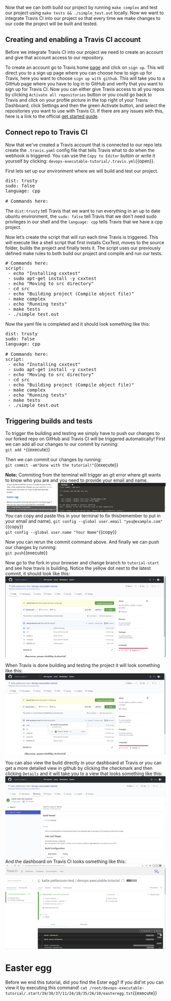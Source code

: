 <!-- Continuous Integration with Travis CI -->
Now that we can both build our project by running `make complex` and test our project using `make tests && ./simple_test.out` locally. Now we want to integrate Travis CI into our project so that every time we make changes to our code the project will be built and tested. 
 
## Creating and enabling a Travis CI account
Before we integrate Travis CI into our project we need to create an account and give that account access to our repository.
 
To create an account go to Travis home [page](https://www.travis-ci.com) and click on `sign up`. This will direct you to a sign up page where you can choose how to sign up for Travis, here you want to choose `sign up with github`. This will take you to a GitHub page where you have to log in to GitHub and verify that you want to sign up for Travis CI. Now you can either give Travis access to all you repos by clicking `Activate all repositories` button or you could go back to Travis and click on your profile picture in the top right of your Travis Dashboard, click Settings and then the green Activate button, and select the repositories you want to use with Travis CI. If there are any issues with this, here is a link to the official [get started guide](https://docs.travis-ci.com/user/tutorial/#to-get-started-with-travis-ci-using-github). 
 
## Connect repo to Travis CI
Now that we've created a Travis account that is connected to our repo lets create the `.travis.yaml` config file that tells Travis what to do when the webhook is triggered. You can use the `Copy to Editor` button or write it yourself by clicking: `devops-executable-tutorial/.travis.yml`{{open}}.
 
 
First lets set up our environment where we will build and test our project.
<pre class="file" data-filename="devops-executable-tutorial/.travis.yml" data-target="replace">
dist: trusty
sudo: false
language: cpp
 
# Commands here:
</pre>
 
The `dist:trusty` tell Travis that we want to run everything in an up to date ubuntu environment, the `sudo: false` tell Travis that we don't need sudo privileges in our shell and the `language: cpp` tells Travis that we have a cpp project.
 
Now let’s create the script that will run each time Travis is triggered. This will execute like a shell script that first installs CxxTest, moves to the source folder, builds the project and finally tests it. The script uses our previously defined make rules to both build our project and compile and run our tests.
 
<pre class="file" data-filename="devops-executable-tutorial/.travis.yml" data-target="insert" data-marker='# Commands here:'>
# Commands here:
script:
 - echo "Installing cxxtest"
 - sudo apt-get install -y cxxtest
 - echo "Moving to src directory"
 - cd src
 - echo "Building project (Compile object file)"
 - make complex
 - echo "Running tests"
 - make tests
 - ./simple_test.out
</pre>
 
 
Now the yaml file is completed and it should look something like this:
<pre class="file" data-filename="devops-executable-tutorial/.travis.yml" data-target="replace">
dist: trusty
sudo: false
language: cpp
 
# Commands here:
script:
 - echo "Installing cxxtest"
 - sudo apt-get install -y cxxtest
 - echo "Moving to src directory"
 - cd src
 - echo "Building project (Compile object file)"
 - make complex
 - echo "Running tests"
 - make tests
 - ./simple_test.out
</pre>
 
## Triggering builds and tests
To trigger the building and testing we simply have to push our changes to our forked repo on GitHub and Travis CI will be triggered automatically!
First we can add all our changes to our commit by running: <br/>
`git add *`{{execute}} <br/>

Then we can commit our changes by running: <br/>
`git commit -am"Done with the tutorial!"`{{execute}}<br/>

**Note:** Commiting from the terminal will trigger an git error where git wants to know who you are and you need to provide your email and name. 
![Git Error](https://github.com/KallePettersson/katacoda-scenarios/blob/main/repeat-executable-tutorial/assets/Github-error.JPG?raw=true)
You can copy and paste this in your terminal to fix this(remember to put in your email and name).
`git config --global user.email "you@example.com"`{{copy}}<br/>
`git config --global user.name "Your Name"`{{copy}}<br/>

Now you can rerun the commit command above. And finally we can push our changes by running:<br/>
`git push`{{execute}}<br/>

Now go to the fork in your browser and change branch to `tutorial-start` and see how travis is building. Notice the yellow dot next to the latest commit, it should look like this:
![Github travis running](https://github.com/KallePettersson/katacoda-scenarios/blob/main/repeat-executable-tutorial/assets/github-travis-running.JPG?raw=true)

When Travis is done building and testing the project it will look something like this:
![github travis details](https://github.com/KallePettersson/katacoda-scenarios/blob/main/repeat-executable-tutorial/assets/github-travis-details.JPG?raw=true)


You can also view the build directly in your dashboard at Travis or you can get a more detailed view in github by clicking the checkmark and then clicking `Details` and it will take you to a view that looks something like this:
![Github travis details view](https://github.com/KallePettersson/katacoda-scenarios/blob/main/repeat-executable-tutorial/assets/github-travis-details-view.JPG?raw=true)
And the dashboard on Travis CI looks osmething like this:
![Travis CI dashboard](https://github.com/KallePettersson/katacoda-scenarios/blob/main/repeat-executable-tutorial/assets/travis-dashboard.JPG?raw=true)
 
 
# Easter egg
Before we end this tutorial, did you find the Ester egg? If you did'nt you can view it by executing this command!
`cat /root/devops-executable-tutorial/.start/39/38/37/11/24/18/35/26/10/easteregg.txt`{{execute}}
 

